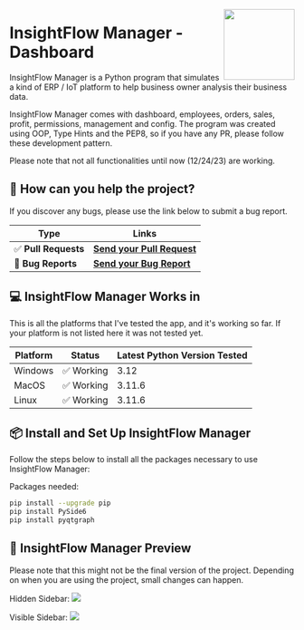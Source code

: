 <a href="https:/github.com/amgartendev/unlocked-login-system"><img src="https://i.ibb.co/3R8C9gD/Insight-Flow-Manager.png" width="125" height="125" align="right" /></a>

# InsightFlow Manager - Dashboard

InsightFlow Manager is a Python program that simulates a kind of ERP / IoT platform to help business owner
analysis their business data.

InsightFlow Manager comes with dashboard, employees, orders, sales, profit, permissions, management and config.
The program was created using OOP, Type Hints and the PEP8, so if you
have any PR, please follow these development pattern.

Please note that not all functionalities until now (12/24/23) are working.


## 💬 How can you help the project?

If you discover any bugs, please use the link below to submit a bug report.

| Type                            | Links                              |
|---------------------------------|-----------------------------------------|
| ✅ **Pull Requests**           |  <b><a href="https://github.com/amgartendev/InsightFlow-Manager/pulls">Send your Pull Request</a>|
| 🚨 **Bug Reports**              | <b><a href="https://github.com/amgartendev/InsightFlow-Manager/issues">Send your Bug Report</a>|


## 💻 InsightFlow Manager Works in

This is all the platforms that I've tested the app, and it's working so far.
If your platform is not listed here it was not tested yet.

| Platform | Status      | Latest Python Version Tested |
|----------|-------------|------------------------------|
| Windows  | ✅ Working | 3.12                         |
| MacOS    | ✅ Working | 3.11.6                       | 
| Linux    | ✅ Working | 3.11.6                       |


## 📦 Install and Set Up InsightFlow Manager

Follow the steps below to install all the packages necessary to use
InsightFlow Manager:

Packages needed:
```bash
pip install --upgrade pip
pip install PySide6
pip install pyqtgraph
```

## 👀 InsightFlow Manager Preview

Please note that this might not be the final version of the project. Depending on when you are using the project, 
small changes can happen.

Hidden Sidebar:
<img src="https://i.ibb.co/41Stqk6/image.png" />

Visible Sidebar:
<img src="https://i.ibb.co/kBRcDLr/image.png" />